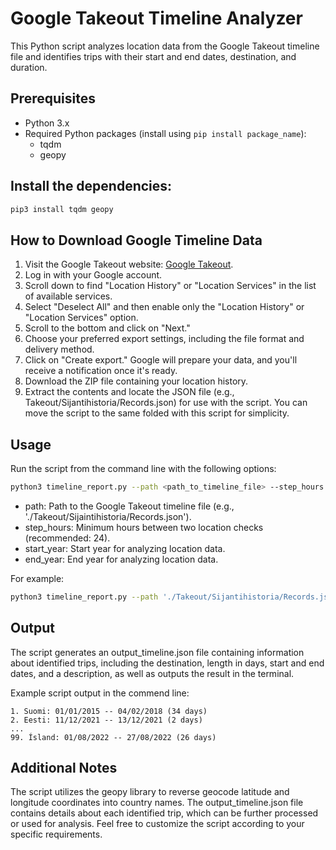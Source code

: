 # Google Takeout Timeline Analyzer

This Python script analyzes location data from the Google Takeout timeline file and identifies trips with their start and end dates, destination, and duration.

## Prerequisites

- Python 3.x
- Required Python packages (install using `pip install package_name`):
  - tqdm
  - geopy

## Install the dependencies:

```bash
pip3 install tqdm geopy
```

## How to Download Google Timeline Data
1. Visit the Google Takeout website: [Google Takeout](https://takeout.google.com/).
2. Log in with your Google account.
3. Scroll down to find "Location History" or "Location Services" in the list of available services.
4. Select "Deselect All" and then enable only the "Location History" or "Location Services" option.
5. Scroll to the bottom and click on "Next."
6. Choose your preferred export settings, including the file format and delivery method.
7. Click on "Create export." Google will prepare your data, and you'll receive a notification once it's ready.
8. Download the ZIP file containing your location history.
9. Extract the contents and locate the JSON file (e.g., Takeout/Sijantihistoria/Records.json) for use with the script. You can move the script to the same folded with this script for simplicity.

## Usage

Run the script from the command line with the following options:

```bash
python3 timeline_report.py --path <path_to_timeline_file> --step_hours <minimum_hours_between_location_checks> --start_year <start_year> --end_year <end_year>
```
- path: Path to the Google Takeout timeline file (e.g., './Takeout/Sijaintihistoria/Records.json').
- step_hours: Minimum hours between two location checks (recommended: 24).
- start_year: Start year for analyzing location data.
- end_year: End year for analyzing location data.

For example:
```bash
python3 timeline_report.py --path './Takeout/Sijantihistoria/Records.json' --step_hours 24 --start_year 2023 --end_year 2024
```

## Output

The script generates an output_timeline.json file containing information about identified trips, including the destination, length in days, start and end dates, and a description, as well as outputs the result in the terminal.

Example script output in the commend line:
```
1. Suomi: 01/01/2015 -- 04/02/2018 (34 days)
2. Eesti: 11/12/2021 -- 13/12/2021 (2 days)
...
99. Ísland: 01/08/2022 -- 27/08/2022 (26 days)
```
## Additional Notes

The script utilizes the geopy library to reverse geocode latitude and longitude coordinates into country names.
The output_timeline.json file contains details about each identified trip, which can be further processed or used for analysis.
Feel free to customize the script according to your specific requirements.